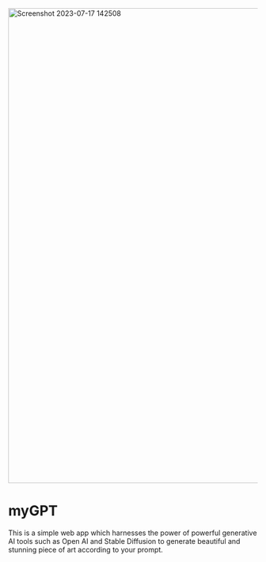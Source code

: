 
<img width="960" alt="Screenshot 2023-07-17 142508" src="https://github.com/rishuraj1/myGPT/assets/47839626/9586f921-6fae-4315-99bd-aaf117573b45">



# myGPT
This is a simple web app which harnesses the power of powerful generative AI tools such as Open AI and Stable Diffusion to generate beautiful and stunning piece of art according to your prompt.
